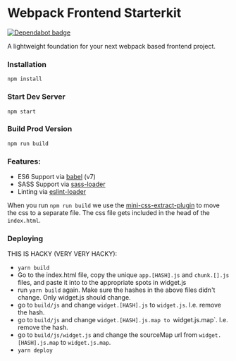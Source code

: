# Webpack Frontend Starterkit

[![Dependabot badge](https://flat.badgen.net/dependabot/wbkd/webpack-starter?icon=dependabot)](https://dependabot.com/)

A lightweight foundation for your next webpack based frontend project.


### Installation

```
npm install
```

### Start Dev Server

```
npm start
```

### Build Prod Version

```
npm run build
```

### Features:

* ES6 Support via [babel](https://babeljs.io/) (v7)
* SASS Support via [sass-loader](https://github.com/jtangelder/sass-loader)
* Linting via [eslint-loader](https://github.com/MoOx/eslint-loader)

When you run `npm run build` we use the [mini-css-extract-plugin](https://github.com/webpack-contrib/mini-css-extract-plugin) to move the css to a separate file. The css file gets included in the head of the `index.html`.


### Deploying

THIS IS HACKY (VERY VERY HACKY):
* `yarn build`
* Go to the index.html file, copy the unique `app.[HASH].js` and `chunk.[].js` files, and paste it into to the appropriate spots in widget.js
* run `yarn build` again. Make sure the hashes in the above files didn't change. Only widget.js should change.
* go to `build/js` and change `widget.[HASH].js` to `widget.js`. I.e. remove the hash.
* go to `build/js` and change `widget.[HASH].js.map to `widget.js.map`. I.e. remove the hash.
* go to `build/js/widget.js` and change the sourceMap url from `widget.[HASH].js.map` to `widget.js.map`.
* `yarn deploy`
